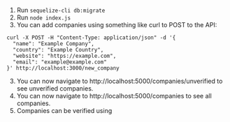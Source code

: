 1. Run `sequelize-cli db:migrate`
2. Run `node index.js`
3. You can add companies using something like curl to POST to the API:
```
curl -X POST -H "Content-Type: application/json" -d '{
  "name": "Example Company",
  "country": "Example Country",
  "website": "https://example.com",
  "email": "example@example.com"
}' http://localhost:3000/new_company
```
3. You can now navigate to http://localhost:5000/companies/unverified to see unverified companies.
4. You can now navigate to http://localhost:5000/companies to see all companies.
5. Companies can be verified using 

